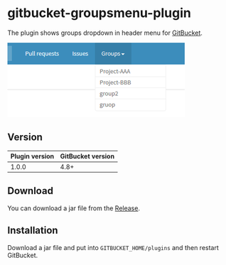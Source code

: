 gitbucket-groupsmenu-plugin
===

The plugin shows groups dropdown in header menu for [GitBucket](https://github.com/gitbucket/gitbucket).

![screenshot](./screenshot.png)

Version
---

Plugin version|GitBucket version
:---|:---
1.0.0|4.8+

Download
---

You can download a jar file from the [Release]().

Installation
---

Download a jar file and put into `GITBUCKET_HOME/plugins` and then restart GitBucket.